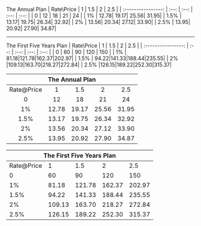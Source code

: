 
The Annual Plan
|     Rate\\Price    | 1    | 1.5  | 2    | 2.5  |
| :----------------: | :--: | :--: | :--: | :--: |
|         0          |  12  |  18  |  21  |  24  |
|        1%          | 12.78| 19.17| 25.56| 31.95|
|       1.5%         | 13.17| 19.75| 26.34| 32.92|
|         2%         | 13.56| 20.34| 27.12| 33.90|
|        2.5%        | 13.95| 20.92| 27.90| 34.87|

---
The First Five Years Plan
|     Rate\Price     |  1   |  1.5 |  2   |  2.5 |
| :----------------: | :--: | :--: | :--: | :--: |
|         0          |  60  |  90  | 120  | 150  |
|        1%          | 81.18|121.78|162.37|202.97|
|       1.5%         | 94.22|141.33|188.44|235.55|
|         2%         |109.13|163.70|218.27|272.84|
|        2.5%        |126.15|189.22|252.30|315.37|




<table>
  <thead>
    <tr>
      <th colspan="5"><center>The Annual Plan</center></th>
    </tr>
  </thead>
  <tbody>
      <tr>
      <td style="text-align:center;">Rate@Price</td>
      <td style="text-align:center;">1</td>
      <td style="text-align:center;">1.5</td>
      <td style="text-align:center;">2</td>
      <td style="text-align:center;">2.5</td>
    </tr>
    <tr>
      <td style="text-align:center;">0</td>
      <td style="text-align:center;">12</td>
      <td style="text-align:center;">18</td>
      <td style="text-align:center;">21</td>
      <td style="text-align:center;">24</td>
    </tr>
    <tr>
      <td style="text-align:center;">1%</td>
      <td style="text-align:center;">12.78</td>
      <td style="text-align:center;">19.17</td>
      <td style="text-align:center;">25.56</td>
      <td style="text-align:center;">31.95</td>
    </tr>
    <tr>
      <td style="text-align:center;">1.5%</td>
      <td style="text-align:center;">13.17</td>
      <td style="text-align:center;">19.75</td>
      <td style="text-align:center;">26.34</td>
      <td style="text-align:center;">32.92</td>
    </tr>
    <tr>
      <td style="text-align:center;">2%</td>
      <td style="text-align:center;">13.56</td>
      <td style="text-align:center;">20.34</td>
      <td style="text-align:center;">27.12</td>
      <td style="text-align:center;">33.90</td>
    </tr>
    <tr>
      <td style="text-align:center;">2.5%</td>
      <td style="text-align:center;">13.95</td>
      <td style="text-align:center;">20.92</td>
      <td style="text-align:center;">27.90</td>
      <td style="text-align:center;">34.87</td>
    </tr>
  </tbody>
</table>


<table>
  <thead>
    <tr>
      <th colspan="5"><center>The First Five Years Plan</center></th>
    </tr>
  </thead>
  <tbody>
    <tr>
      <td>Rate@Price</td>
      <td>1</td>
      <td>1.5</td>
      <td>2</td>
      <td>2.5</td>
    </tr>
    <tr>
      <td>0</td>
      <td>60</td>
      <td>90</td>
      <td>120</td>
      <td>150</td>
    </tr>
    <tr>
      <td>1%</td>
      <td>81.18</td>
      <td>121.78</td>
      <td>162.37</td>
      <td>202.97</td>
    </tr>
    <tr>
      <td>1.5%</td>
      <td>94.22</td>
      <td>141.33</td>
      <td>188.44</td>
      <td>235.55</td>
    </tr>
    <tr>
      <td>2%</td>
      <td>109.13</td>
      <td>163.70</td>
      <td>218.27</td>
      <td>272.84</td>
    </tr>
    <tr>
      <td>2.5%</td>
      <td>126.15</td>
      <td>189.22</td>
      <td>252.30</td>
      <td>315.37</td>
    </tr>
  </tbody>
</table>

